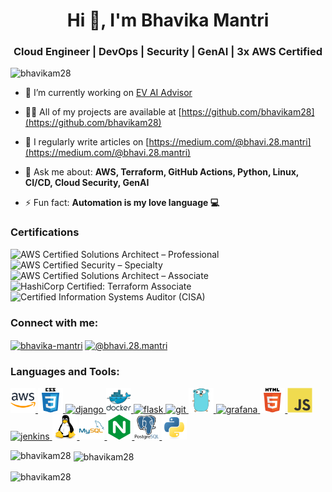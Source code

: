 <h1 align="center">Hi 👋, I'm Bhavika Mantri</h1>
<h3 align="center">Cloud Engineer | DevOps | Security | GenAI | 3x AWS Certified</h3>

<p align="left"> <img src="https://komarev.com/ghpvc/?username=bhavikam28&label=Profile%20views&color=0e75b6&style=flat" alt="bhavikam28" /> </p>

- 🔭 I’m currently working on [EV AI Advisor](https://github.com/bhavikam28/ev-ai-advisor)

- 👨‍💻 All of my projects are available at [https://github.com/bhavikam28](https://github.com/bhavikam28)

- 📝 I regularly write articles on [https://medium.com/@bhavi.28.mantri](https://medium.com/@bhavi.28.mantri)

- 💬 Ask me about: **AWS, Terraform, GitHub Actions, Python, Linux, CI/CD, Cloud Security, GenAI**

- ⚡ Fun fact: **Automation is my love language 💻**

### Certifications
![AWS Certified Solutions Architect – Professional](https://img.shields.io/badge/Solutions%20Architect%20–%20Professional-%23FF9900?logo=amazon-aws&logoColor=white&style=flat)
![AWS Certified Security – Specialty](https://img.shields.io/badge/Security%20–%20Specialty-%23232F3E?logo=amazon-aws&logoColor=white&style=flat)
![AWS Certified Solutions Architect – Associate](https://img.shields.io/badge/Solutions%20Architect%20–%20Associate-%23232F3E?logo=amazon-aws&logoColor=white&style=flat)
![HashiCorp Certified: Terraform Associate](https://img.shields.io/badge/Terraform%20Associate-%235835CC?logo=terraform&logoColor=white&style=flat)
![Certified Information Systems Auditor (CISA)](https://img.shields.io/badge/CISA%20Certified-%23E60000?logo=isecom&logoColor=white&style=flat)


<h3 align="left">Connect with me:</h3>
<p align="left">
<a href="https://linkedin.com/in/bhavika-mantri" target="blank"><img align="center" src="https://raw.githubusercontent.com/rahuldkjain/github-profile-readme-generator/master/src/images/icons/Social/linked-in-alt.svg" alt="bhavika-mantri" height="30" width="40" /></a>
<a href="https://medium.com/@bhavi.28.mantri" target="blank"><img align="center" src="https://raw.githubusercontent.com/rahuldkjain/github-profile-readme-generator/master/src/images/icons/Social/medium.svg" alt="@bhavi.28.mantri" height="30" width="40" /></a>
</p>

<h3 align="left">Languages and Tools:</h3>
<p align="left"> <a href="https://aws.amazon.com" target="_blank" rel="noreferrer"> <img src="https://raw.githubusercontent.com/devicons/devicon/master/icons/amazonwebservices/amazonwebservices-original-wordmark.svg" alt="aws" width="40" height="40"/> </a> <a href="https://www.w3schools.com/css/" target="_blank" rel="noreferrer"> <img src="https://raw.githubusercontent.com/devicons/devicon/master/icons/css3/css3-original-wordmark.svg" alt="css3" width="40" height="40"/> </a> <a href="https://www.djangoproject.com/" target="_blank" rel="noreferrer"> <img src="https://cdn.worldvectorlogo.com/logos/django.svg" alt="django" width="40" height="40"/> </a> <a href="https://www.docker.com/" target="_blank" rel="noreferrer"> <img src="https://raw.githubusercontent.com/devicons/devicon/master/icons/docker/docker-original-wordmark.svg" alt="docker" width="40" height="40"/> </a> <a href="https://flask.palletsprojects.com/" target="_blank" rel="noreferrer"> <img src="https://www.vectorlogo.zone/logos/pocoo_flask/pocoo_flask-icon.svg" alt="flask" width="40" height="40"/> </a> <a href="https://git-scm.com/" target="_blank" rel="noreferrer"> <img src="https://www.vectorlogo.zone/logos/git-scm/git-scm-icon.svg" alt="git" width="40" height="40"/> </a> <a href="https://golang.org" target="_blank" rel="noreferrer"> <img src="https://raw.githubusercontent.com/devicons/devicon/master/icons/go/go-original.svg" alt="go" width="40" height="40"/> </a> <a href="https://grafana.com" target="_blank" rel="noreferrer"> <img src="https://www.vectorlogo.zone/logos/grafana/grafana-icon.svg" alt="grafana" width="40" height="40"/> </a> <a href="https://www.w3.org/html/" target="_blank" rel="noreferrer"> <img src="https://raw.githubusercontent.com/devicons/devicon/master/icons/html5/html5-original-wordmark.svg" alt="html5" width="40" height="40"/> </a> <a href="https://developer.mozilla.org/en-US/docs/Web/JavaScript" target="_blank" rel="noreferrer"> <img src="https://raw.githubusercontent.com/devicons/devicon/master/icons/javascript/javascript-original.svg" alt="javascript" width="40" height="40"/> </a> <a href="https://www.jenkins.io" target="_blank" rel="noreferrer"> <img src="https://www.vectorlogo.zone/logos/jenkins/jenkins-icon.svg" alt="jenkins" width="40" height="40"/> </a> <a href="https://www.linux.org/" target="_blank" rel="noreferrer"> <img src="https://raw.githubusercontent.com/devicons/devicon/master/icons/linux/linux-original.svg" alt="linux" width="40" height="40"/> </a> <a href="https://www.mysql.com/" target="_blank" rel="noreferrer"> <img src="https://raw.githubusercontent.com/devicons/devicon/master/icons/mysql/mysql-original-wordmark.svg" alt="mysql" width="40" height="40"/> </a> <a href="https://www.nginx.com" target="_blank" rel="noreferrer"> <img src="https://raw.githubusercontent.com/devicons/devicon/master/icons/nginx/nginx-original.svg" alt="nginx" width="40" height="40"/> </a> <a href="https://www.postgresql.org" target="_blank" rel="noreferrer"> <img src="https://raw.githubusercontent.com/devicons/devicon/master/icons/postgresql/postgresql-original-wordmark.svg" alt="postgresql" width="40" height="40"/> </a> <a href="https://www.python.org" target="_blank" rel="noreferrer"> <img src="https://raw.githubusercontent.com/devicons/devicon/master/icons/python/python-original.svg" alt="python" width="40" height="40"/> </a> </p>

<p><img align="left" src="https://github-readme-stats.vercel.app/api/top-langs?username=bhavikam28&show_icons=true&locale=en&layout=compact" alt="bhavikam28" /></p>

<p>&nbsp;<img align="center" src="https://github-readme-stats.vercel.app/api?username=bhavikam28&show_icons=true&locale=en" alt="bhavikam28" /></p>

<p><img align="center" src="https://github-readme-streak-stats.herokuapp.com/?user=bhavikam28&" alt="bhavikam28" /></p>
